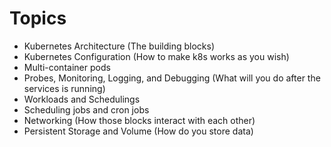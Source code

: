 # Topics
- Kubernetes Architecture (The building blocks)
- Kubernetes Configuration (How to make k8s works as you wish)
- Multi-container pods
- Probes, Monitoring, Logging, and Debugging (What will you do after the services is running)
- Workloads and Schedulings
- Scheduling jobs and cron jobs
- Networking (How those blocks interact with each other)
- Persistent Storage and Volume (How do you store data)
